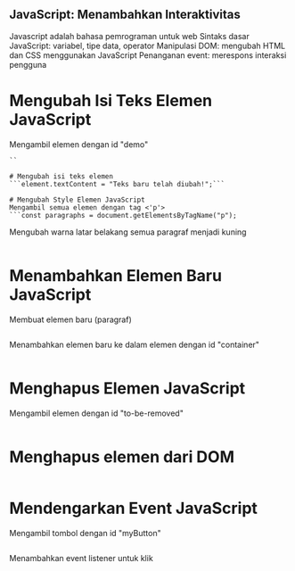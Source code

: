 ## JavaScript: Menambahkan Interaktivitas

Javascript adalah bahasa pemrograman untuk web
Sintaks dasar JavaScript: variabel, tipe data, operator
Manipulasi DOM: mengubah HTML dan CSS menggunakan JavaScript
Penanganan event: merespons interaksi pengguna

# Mengubah Isi Teks Elemen JavaScript
Mengambil elemen dengan id "demo"
```const element = document.getElementById("demo");
``

# Mengubah isi teks elemen
```element.textContent = "Teks baru telah diubah!";```

# Mengubah Style Elemen JavaScript
Mengambil semua elemen dengan tag <'p'>
```const paragraphs = document.getElementsByTagName("p");
```

Mengubah warna latar belakang semua paragraf menjadi kuning
```for (let i = 0; i < paragraphs.length; i++) { paragraphs[i].style.backgroundColor = "yellow"; }
```

# Menambahkan Elemen Baru JavaScript
Membuat elemen baru (paragraf)
```const newParagraph = document.createElement("p");const textNode = document.createTextNode("Ini adalah paragraf baru."); newParagraph.appendChild(textNode);
```

Menambahkan elemen baru ke dalam elemen dengan id "container"
```const container = document.getElementById("container");container.appendChild(newParagraph);
```

# Menghapus Elemen JavaScript
Mengambil elemen dengan id "to-be-removed"
```const elementToRemove = document.getElementBy("to-be-removed");
```
# Menghapus elemen dari DOM
```elementToRemove.parentNode.removeChild(elementToRemove);
```

# Mendengarkan Event JavaScript
Mengambil tombol dengan id "myButton"
```const button = document.getElementById("myButton");
```

Menambahkan event listener untuk klik
```button.addEventListener("click", function() { alert("Tombol telah diklik!");});
 ```